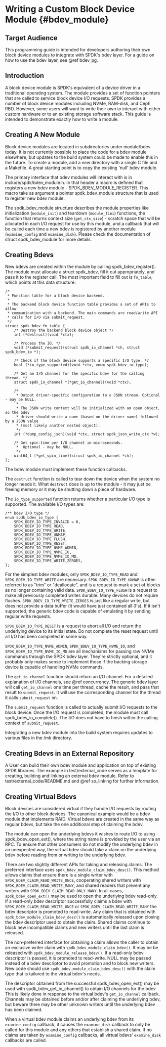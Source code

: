 # Writing a Custom Block Device Module {#bdev_module}

## Target Audience

This programming guide is intended for developers authoring their own block
device modules to integrate with SPDK's bdev layer. For a guide on how to use
the bdev layer, see @ref bdev_pg.

## Introduction

A block device module is SPDK's equivalent of a device driver in a traditional
operating system. The module provides a set of function pointers that are
called to service block device I/O requests. SPDK provides a number of block
device modules including NVMe, RAM-disk, and Ceph RBD. However, some users
will want to write their own to interact with either custom hardware or to an
existing storage software stack. This guide is intended to demonstrate exactly
how to write a module.

## Creating A New Module

Block device modules are located in subdirectories under module/bdev today. It is not
currently possible to place the code for a bdev module elsewhere, but updates
to the build system could be made to enable this in the future. To create a
module, add a new directory with a single C file and a Makefile. A great
starting point is to copy the existing 'null' bdev module.

The primary interface that bdev modules will interact with is in
include/spdk/bdev_module.h. In that header a macro is defined that registers
a new bdev module - SPDK_BDEV_MODULE_REGISTER. This macro take as argument a
pointer spdk_bdev_module structure that is used to register new bdev module.

The spdk_bdev_module structure describes the module properties like
initialization (`module_init`) and teardown (`module_fini`) functions,
the function that returns context size (`get_ctx_size`) - scratch space that
will be allocated in each I/O request for use by this module, and a callback
that will be called each time a new bdev is registered by another module
(`examine_config` and `examine_disk`). Please check the documentation of
struct spdk_bdev_module for more details.

## Creating Bdevs

New bdevs are created within the module by calling spdk_bdev_register(). The
module must allocate a struct spdk_bdev, fill it out appropriately, and pass
it to the register call. The most important field to fill out is `fn_table`,
which points at this data structure:

~~~{.c}
/*
 * Function table for a block device backend.
 *
 * The backend block device function table provides a set of APIs to allow
 * communication with a backend. The main commands are read/write API
 * calls for I/O via submit_request.
 */
struct spdk_bdev_fn_table {
	/* Destroy the backend block device object */
	int (*destruct)(void *ctx);

	/* Process the IO. */
	void (*submit_request)(struct spdk_io_channel *ch, struct spdk_bdev_io *);

	/* Check if the block device supports a specific I/O type. */
	bool (*io_type_supported)(void *ctx, enum spdk_bdev_io_type);

	/* Get an I/O channel for the specific bdev for the calling thread. */
	struct spdk_io_channel *(*get_io_channel)(void *ctx);

	/*
	 * Output driver-specific configuration to a JSON stream. Optional - may be NULL.
	 *
	 * The JSON write context will be initialized with an open object, so the bdev
	 * driver should write a name (based on the driver name) followed by a JSON value
	 * (most likely another nested object).
	 */
	int (*dump_config_json)(void *ctx, struct spdk_json_write_ctx *w);

	/* Get spin-time per I/O channel in microseconds.
	 *  Optional - may be NULL.
	 */
	uint64_t (*get_spin_time)(struct spdk_io_channel *ch);
};
~~~

The bdev module must implement these function callbacks.

The `destruct` function is called to tear down the device when the system no
longer needs it. What `destruct` does is up to the module - it may just be
freeing memory or it may be shutting down a piece of hardware.

The `io_type_supported` function returns whether a particular I/O type is
supported. The available I/O types are:

~~~{.c}
/** bdev I/O type */
enum spdk_bdev_io_type {
	SPDK_BDEV_IO_TYPE_INVALID = 0,
	SPDK_BDEV_IO_TYPE_READ,
	SPDK_BDEV_IO_TYPE_WRITE,
	SPDK_BDEV_IO_TYPE_UNMAP,
	SPDK_BDEV_IO_TYPE_FLUSH,
	SPDK_BDEV_IO_TYPE_RESET,
	SPDK_BDEV_IO_TYPE_NVME_ADMIN,
	SPDK_BDEV_IO_TYPE_NVME_IO,
	SPDK_BDEV_IO_TYPE_NVME_IO_MD,
	SPDK_BDEV_IO_TYPE_WRITE_ZEROES,
};
~~~

For the simplest bdev modules, only `SPDK_BDEV_IO_TYPE_READ` and
`SPDK_BDEV_IO_TYPE_WRITE` are necessary. `SPDK_BDEV_IO_TYPE_UNMAP` is often
referred to as "trim" or "deallocate", and is a request to mark a set of
blocks as no longer containing valid data. `SPDK_BDEV_IO_TYPE_FLUSH` is a
request to make all previously completed writes durable. Many devices do not
require flushes. `SPDK_BDEV_IO_TYPE_WRITE_ZEROES` is just like a regular
write, but does not provide a data buffer (it would have just contained all
0's). If it isn't supported, the generic bdev code is capable of emulating it
by sending regular write requests.

`SPDK_BDEV_IO_TYPE_RESET` is a request to abort all I/O and return the
underlying device to its initial state. Do not complete the reset request
until all I/O has been completed in some way.

`SPDK_BDEV_IO_TYPE_NVME_ADMIN`, `SPDK_BDEV_IO_TYPE_NVME_IO`, and
`SPDK_BDEV_IO_TYPE_NVME_IO_MD` are all mechanisms for passing raw NVMe
commands through the SPDK bdev layer. They're strictly optional, and it
probably only makes sense to implement those if the backing storage device is
capable of handling NVMe commands.

The `get_io_channel` function should return an I/O channel. For a detailed
explanation of I/O channels, see @ref concurrency. The generic bdev layer will
call `get_io_channel` one time per thread, cache the result, and pass that
result to `submit_request`. It will use the corresponding channel for the
thread it calls `submit_request` on.

The `submit_request` function is called to actually submit I/O requests to the
block device. Once the I/O request is completed, the module must call
spdk_bdev_io_complete(). The I/O does not have to finish within the calling
context of `submit_request`.

Integrating a new bdev module into the build system requires updates to various
files in the /mk directory.

## Creating Bdevs in an External Repository

A User can build their own bdev module and application on top of existing SPDK libraries. The example in
test/external_code serves as a template for creating, building and linking an external
bdev module. Refer to test/external_code/README.md and @ref so_linking for further information.

## Creating Virtual Bdevs

Block devices are considered virtual if they handle I/O requests by routing
the I/O to other block devices. The canonical example would be a bdev module
that implements RAID. Virtual bdevs are created in the same way as regular
bdevs, but take the one additional step of claiming the bdev.

The module can open the underlying bdevs it wishes to route I/O to using
spdk_bdev_open_ext(), where the string name is provided by the user via an RPC.
To ensure that other consumers do not modify the underlying bdev in an unexpected
way, the virtual bdev should take a claim on the underlying bdev before
reading from or writing to the underlying bdev.

There are two slightly different APIs for taking and releasing claims. The
preferred interface uses `spdk_bdev_module_claim_bdev_desc()`. This method allows
claims that ensure there is a single writer with
`SPDK_BDEV_CLAIM_READ_WRITE_ONCE`, cooperating shared writers with
`SPDK_BDEV_CLAIM_READ_WRITE_MANY`, and shared readers that prevent any
writers with `SPDK_BDEV_CLAIM_READ_ONLY_MANY`. In all cases,
`spdk_bdev_open_ext()` may be used to open the underlying bdev read-only. If a
read-only bdev descriptor successfully claims a bdev with
`SPDK_BDEV_CLAIM_READ_WRITE_ONCE` or `SPDK_BDEV_CLAIM_READ_WRITE_MANY`
the bdev descriptor is promoted to read-write.
Any claim that is obtained with `spdk_bdev_module_claim_bdev_desc()` is
automatically released upon closing the bdev descriptor used to obtain the
claim. Shared claims continue to block new incompatible claims and new writers
until the last claim is released.

The non-preferred interface for obtaining a claim allows the caller to obtain
an exclusive writer claim with `spdk_bdev_module_claim_bdev()`. It may be
be released with `spdk_bdev_module_release_bdev()`. If a read-only bdev
descriptor is passed, it is promoted to read-write.  NULL may be passed instead
of a bdev descriptor to avoid promotion and to block new writers. New code
should use `spdk_bdev_module_claim_bdev_desc()` with the claim type that is
tailored to the virtual bdev's needs.

The descriptor obtained from the successful spdk_bdev_open_ext() may be used
with spdk_bdev_get_io_channel() to obtain I/O channels for the bdev. This is
likely done in response to the virtual bdev's `get_io_channel` callback.
Channels may be obtained before and/or after claiming the underlying bdev, but
beware there may be other unknown writers until the underlying bdev has been
claimed.

When a virtual bdev module claims an underlying bdev from its `examine_config`
callback, it causes the `examine_disk` callback to only be called for this
module and any others that establish a shared claim. If no claims are taken by
`examine_config` callbacks, all virtual bdevs' `examine_disk` callbacks are
called.
